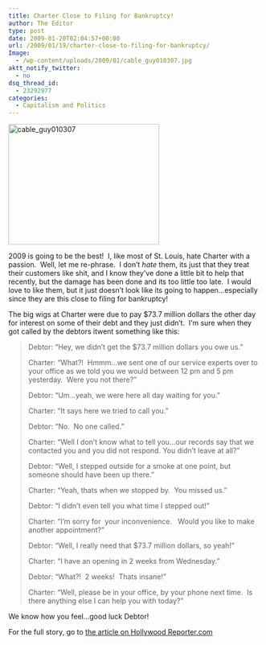 ```yaml
---
title: Charter Close to Filing for Bankruptcy!
author: The Editor
type: post
date: 2009-01-20T02:04:57+00:00
url: /2009/01/19/charter-close-to-filing-for-bankruptcy/
Image:
  - /wp-content/uploads/2009/01/cable_guy010307.jpg
aktt_notify_twitter:
  - no
dsq_thread_id:
  - 23292977
categories:
  - Capitalism and Politics
---
```


<img class="alignright size-medium wp-image-38" title="cable_guy010307" src="http://punchingkitty.com/wp-content/uploads/2009/01/cable_guy010307-300x240.jpg" alt="cable_guy010307" width="300" height="240" srcset="http://media.punchingkitty.com/wordpress/2009/01/cable_guy010307-300x240.jpg 300w, http://media.punchingkitty.com/wordpress/2009/01/cable_guy010307.jpg 375w" sizes="(max-width: 300px) 100vw, 300px" />

2009 is going to be the best!  I, like most of St. Louis, hate Charter with a passion.  Well, let me re-phrase.  I don&#8217;t _hate_ them, its just that they treat their customers like shit, and I know they&#8217;ve done a little bit to help that recently, but the damage has been done and its too little too late.  I would love to like them, but it just doesn&#8217;t look like its going to happen&#8230;especially since they are this close to filing for bankruptcy!

The big wigs at Charter were due to pay $73.7 million dollars the other day for interest on some of their debt and they just didn&#8217;t.  I&#8217;m sure when they got called by the debtors itwent something like this:

> Debtor: &#8220;Hey, we didn&#8217;t get the $73.7 million dollars you owe us.&#8221;
>
> Charter: &#8220;What?!  Hmmm&#8230;we sent one of our service experts over to your office as we told you we would between 12 pm and 5 pm yesterday.  Were you not there?&#8221;
>
> Debtor: &#8220;Um&#8230;yeah, we were here all day waiting for you.&#8221;
>
> Charter: &#8220;It says here we tried to call you.&#8221;
>
> Debtor: &#8220;No.  No one called.&#8221;
>
> Charter: &#8220;Well I don&#8217;t know what to tell you&#8230;our records say that we contacted you and you did not respond. You didn&#8217;t leave at all?&#8221;
>
> Debtor: &#8220;Well, I stepped outside for a smoke at one point, but someone should have been up there.&#8221;
>
> Charter: &#8220;Yeah, thats when we stopped by.  You missed us.&#8221;
>
> Debtor: &#8220;I didn&#8217;t even tell you what time I stepped out!&#8221;
>
> Charter: &#8220;I&#8217;m sorry for  your inconvenience.   Would you like to make another appointment?&#8221;
>
> Debtor: &#8220;Well, I really need that $73.7 million dollars, so yeah!&#8221;
>
> Charter: &#8220;I have an opening in 2 weeks from Wednesday.&#8221;
>
> Debtor: &#8220;What?!  2 weeks!  Thats insane!&#8221;
>
> Charter: &#8220;Well, please be in your office, by your phone next time.  Is there anything else I can help you with today?&#8221;

We know how you feel&#8230;good luck Debtor!

For the full story, go to [the article on Hollywood Reporter.com][1]

[1]: http://www.hollywoodreporter.com/hr/content_display/news/e3i4b7a99706a1f6a07a47c205fe323cf00
